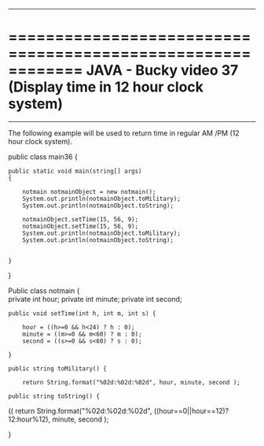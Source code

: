************************************************************
============================================================
JAVA - Bucky video 37 (Display time in 12 hour clock system)
============================================================
************************************************************

The following example will be used to return time in regular AM /PM (12 hour clock system).


public class main36 {

	public static void main(string[] args)
	{
		
		notmain notmainObject = new notmain();
		System.out.println(notmainObject.toMilitary);
		System.out.println(notmainObject.toString);

		notmainObject.setTime(15, 56, 9);
		notmainObject.setTime(15, 56, 9);
		System.out.println(notmainObject.toMilitary);
		System.out.println(notmainObject.toString);

		
	}
}


Public class notmain {	
	private int hour;
	private int minute;
	private int second;

	public void setTime(int h, int m, int s) {
			
		hour = ((h>=0 && h<24) ? h : 0);
		minute = ((m>=0 && m<60) ? m : 0);
		second = ((s>=0 && s<60) ? s : 0);

	}

	public string toMilitary() {

		return String.format("%02d:%02d:%02d", hour, minute, second );

	public string toString() {
((
		return String.format("%02d:%02d:%02d", ((hour==0||hour==12)?12:hour%12), minute, second );


}